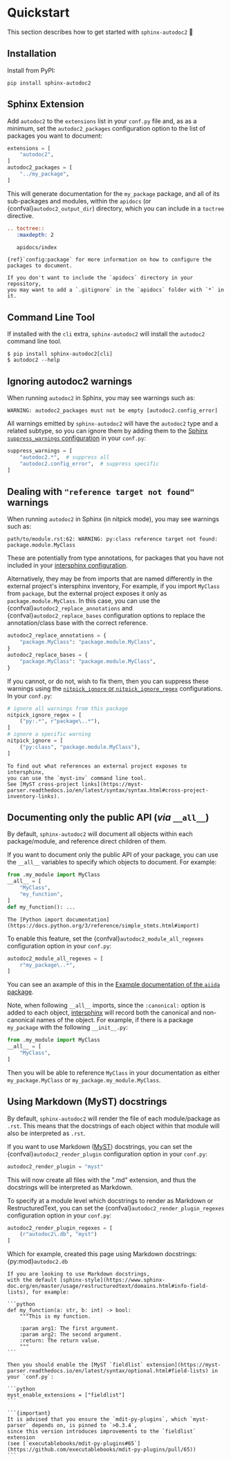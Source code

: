 # Quickstart

This section describes how to get started with `sphinx-autodoc2` 🎉

## Installation

Install from PyPI:

```{code-block} bash
pip install sphinx-autodoc2
```

## Sphinx Extension

Add `autodoc2` to the `extensions` list in your `conf.py` file and, as as a minimum, set the `autodoc2_packages` configuration option to the list of packages you want to document:

```python
extensions = [
    "autodoc2",
]
autodoc2_packages = [
    "../my_package",
]
```

This will generate documentation for the `my_package` package, and all of its sub-packages and modules, within the `apidocs` (or {confval}`autodoc2_output_dir`) directory,
which you can include in a `toctree` directive.

```restructuredtext
.. toctree::
   :maxdepth: 2

   apidocs/index
```

```{seealso}
{ref}`config:package` for more information on how to configure the packages to document.
```

```{tip}
If you don't want to include the `apidocs` directory in your repository,
you may want to add a `.gitignore` in the `apidocs` folder with `*` in it.
```

## Command Line Tool

If installed with the `cli` extra, `sphinx-autodoc2` will install the `autodoc2` command line tool.

```console
$ pip install sphinx-autodoc2[cli]
$ autodoc2 --help
```

## Ignoring autodoc2 warnings

When running `autodoc2` in Sphinx, you may see warnings such as:

```console
WARNING: autodoc2_packages must not be empty [autodoc2.config_error]
```

All warnings emitted by `sphinx-autodoc2` will have the `autodoc2` type and a related subtype, so you can ignore them by adding them to the
[Sphinx `suppress_warnings` configuration](https://www.sphinx-doc.org/en/master/usage/configuration.html#confval-suppress_warnings)
in your `conf.py`:

```python
suppress_warnings = [
    "autodoc2.*",  # suppress all
    "autodoc2.config_error",  # suppress specific
]
```

## Dealing with `"reference target not found"` warnings

When running `autodoc2` in Sphinx (in nitpick mode), you may see warnings such as:

```console
path/to/module.rst:62: WARNING: py:class reference target not found: package.module.MyClass
```

These are potentially from type annotations,
for packages that you have not included in your
[intersphinx configuration](https://www.sphinx-doc.org/en/master/usage/extensions/intersphinx.html).

Alternatively, they may be from imports that are named differently in the external project's intersphinx inventory,
For example, if you import `MyClass` from `package`,
but the external project exposes it only as `package.module.MyClass`.
In this case, you can use the {confval}`autodoc2_replace_annotations` and {confval}`autodoc2_replace_bases` configuration options to replace the annotation/class base with the correct reference.

```python
autodoc2_replace_annotations = {
    "package.MyClass": "package.module.MyClass",
}
autodoc2_replace_bases = {
    "package.MyClass": "package.module.MyClass",
}
```

If you cannot, or do not, wish to fix them,
then you can suppress these warnings using the
[`nitpick_ignore` or `nitpick_ignore_regex`](https://www.sphinx-doc.org/en/master/usage/configuration.html#confval-nitpick_ignore) configurations.
In your `conf.py`:

```python
# ignore all warnings from this package
nitpick_ignore_regex = [
    ("py:.*", r"package\..*"),
]
# ignore a specific warning
nitpick_ignore = [
    ("py:class", "package.module.MyClass"),
]
```

```{tip}
To find out what references an external project exposes to intersphinx,
you can use the `myst-inv` command line tool.
See [MyST cross-project links](https://myst-parser.readthedocs.io/en/latest/syntax/syntax.html#cross-project-inventory-links).
```

## Documenting only the public API (*via* `__all__`)

By default, `sphinx-autodoc2` will document all objects within each package/module, and reference direct children of them.

If you want to document only the public API of your package, you can use the `__all__` variables to specify which objects to document.
For example:

```python
from .my_module import MyClass
__all__ = [
    "MyClass",
    "my_function",
]
def my_function(): ...
```

```{seealso}
The [Python import documentation](https://docs.python.org/3/reference/simple_stmts.html#import)
```

To enable this feature, set the {confval}`autodoc2_module_all_regexes` configuration option in your `conf.py`:

```python
autodoc2_module_all_regexes = [
    r"my_package\..*",
]
```

You can see an axample of this in the [Example documentation of the `aiida` package](aiida).

Note, when following `__all__` imports,
since the `:canonical:` option is added to each object,
[intersphinx](https://www.sphinx-doc.org/en/master/usage/extensions/intersphinx.html)
will record both the canonical and non-canonical names of the object.
For example, if there is a package `my_package` with the following `__init__.py`:

```python
from .my_module import MyClass
__all__ = [
    "MyClass",
]
```

Then you will be able to reference `MyClass` in your documentation as either `my_package.MyClass` or `my_package.my_module.MyClass`.

## Using Markdown (MyST) docstrings

By default, `sphinx-autodoc2` will render the file of each module/package as `.rst`.
This means that the docstrings of each object within that module will also be interpreted as `.rst`.

If you want to use Markdown ([MyST](https://myst-parser.readthedocs.io)) docstrings, you can set the {confval}`autodoc2_render_plugin` configuration option in your `conf.py`:

```python
autodoc2_render_plugin = "myst"
```

This will now create all files with the ".md" extension, and thus the docstrings will be interpreted as Markdown.

To specify at a module level which docstrings to render as Markdown or RestructuredText, you can set the {confval}`autodoc2_render_plugin_regexes` configuration option in your `conf.py`:

```python
autodoc2_render_plugin_regexes = [
    (r"autodoc2\.db", "myst")
]
```

Which for example, created this page using Markdown docstrings: {py:mod}`autodoc2.db`

````{tip}
If you are looking to use Markdown docstrings,
with the default [sphinx-style](https://www.sphinx-doc.org/en/master/usage/restructuredtext/domains.html#info-field-lists), for example:

```python
def my_function(a: str, b: int) -> bool:
    """This is my function.

    :param arg1: The first argument.
    :param arg2: The second argument.
    :return: The return value.
    """
```

Then you should enable the [MyST `fieldlist` extension](https://myst-parser.readthedocs.io/en/latest/syntax/optional.html#field-lists) in your `conf.py`:

```python
myst_enable_extensions = ["fieldlist"]
```

```{important}
It is advised that you ensure the `mdit-py-plugins`, which `myst-parser` depends on, is pinned to `>0.3.4`,
since this version introduces improvements to the `fieldlist` extension
(see [`executablebooks/mdit-py-plugins#65`](https://github.com/executablebooks/mdit-py-plugins/pull/65))
```

````
